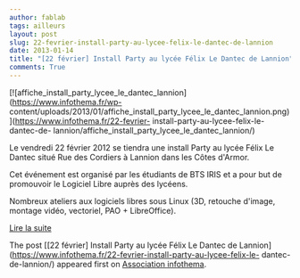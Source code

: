 ```yaml
---
author: fablab
tags: ailleurs
layout: post
slug: 22-fevrier-install-party-au-lycee-felix-le-dantec-de-lannion
date: 2013-01-14
title: "[22 février] Install Party au lycée Félix Le Dantec de Lannion"
comments: True
---
```

[![affiche_install_party_lycee_le_dantec_lannion](https://www.infothema.fr/wp-
content/uploads/2013/01/affiche_install_party_lycee_le_dantec_lannion.png)](https://www.infothema.fr/22-fevrier-
install-party-au-lycee-felix-le-dantec-de-
lannion/affiche_install_party_lycee_le_dantec_lannion/)

Le vendredi 22 février 2012 se tiendra une install Party au lycée Félix Le
Dantec situé Rue des Cordiers à Lannion dans les Côtes d'Armor.

Cet événement est organisé par les étudiants de BTS IRIS et a pour but de
promouvoir le Logiciel Libre auprès des lycéens.

Nombreux ateliers aux logiciels libres sous Linux (3D, retouche d'image,
montage vidéo, vectoriel, PAO + LibreOffice).

[Lire la
suite](https://www.infothema.fr/forum/index.php/topic,288.0.htmlhttps://www.infothema.fr/forum/index.php/topic,288.0.html)

The post [[22 février] Install Party au lycée Félix Le Dantec de
Lannion](https://www.infothema.fr/22-fevrier-install-party-au-lycee-felix-le-
dantec-de-lannion/) appeared first on [Association
infothema](https://www.infothema.fr/).



